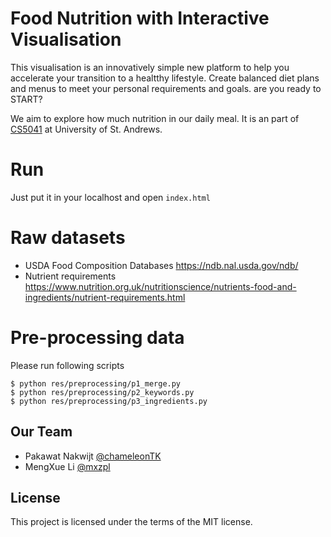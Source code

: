 # Food Nutrition with Interactive Visualisation 

This visualisation is an innovatively simple new platform to help you accelerate your transition to a healtthy lifestyle. Create balanced diet plans and menus to meet your personal requirements and goals. are you ready to START?

We aim to explore how much nutrition in our daily meal.
It is an part of [CS5041](https://info.cs.st-andrews.ac.uk/student-handbook/modules/CS5044.html) at University of St. Andrews.

# Run
Just put it in your localhost and open `index.html`

# Raw datasets
* USDA Food Composition Databases https://ndb.nal.usda.gov/ndb/
* Nutrient requirements https://www.nutrition.org.uk/nutritionscience/nutrients-food-and-ingredients/nutrient-requirements.html

# Pre-processing data
Please run following scripts
````
$ python res/preprocessing/p1_merge.py
$ python res/preprocessing/p2_keywords.py
$ python res/preprocessing/p3_ingredients.py
````

## Our Team
* Pakawat Nakwijt [@chameleonTK](https://github.com/chameleonTK)
* MengXue Li [@mxzpl](https://github.com/mxzpl)


## License
This project is licensed under the terms of the MIT license.
